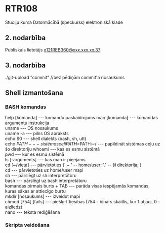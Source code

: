 # RTR108
Studiju kursa Datormācībā (speckurss) elektroniskā klade  

## 2. nodarbība  
Publiskais lietotājs x121REB360@xxx.xxx.xx.37  
  
## 3. nodarbība  
./git-upload "commit" //bez pēdiņām commit'a nosaukums  
  
  
## Shell izmantošana  
### BASH komandas  
help [komanda] --- komandu paskaidrojums 
man [komanda] --- komandas argumentu instrukcija  
uname --- OS nosaukums  
uname -a --- pilns OS apraksts  
echo $0 --- shell dialekts (bash, sh, utt)  
echo $PATH --- sistēmas ceļi
PATH=$PATH:~/ --- papildināt sistēmas ceļu uz šo direktoriju
whoami --- kas es esmu sistēmā  
pwd --- kur es esmu sistēmā  
ls [-arguments] --- kas man ir pieejams  
cd [~/vieta] --- pārvietoties (' ~ ' -- home/user; '.' -- šī direktorija; )  
cd --- pārvietoties uz home/user mapi  
sh --- pārslēgt uz sh interpretātoru  
bash --- pārslēgt uz bash interpretātoru  
komandas pirmais burts + TAB --- parāda visas iespējamās komandas, kuras sākas ar attiecīgo burtu  
mkdir [nosaukums] --- izveidot mapi  
chmod [754] [fails] --- piešķirt tiesības (754 - binārs skaitlis, kur 1 atļauj, 0 - aizliedz)  
nano --- teksta rediģēšana  

 
### Skripta veidošana  
